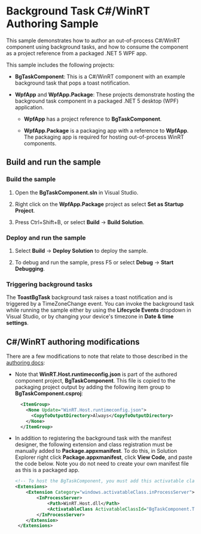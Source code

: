 # Background Task C#/WinRT Authoring Sample

This sample demonstrates how to author an out-of-process C#/WinRT component using background tasks, and how to consume the component as a project reference from a packaged .NET 5 WPF app.

This sample includes the following projects:

- **BgTaskComponent**: This is a C#/WinRT component with an example background task that pops a toast notification.

- **WpfApp** and **WpfApp.Package**: These projects demonstrate hosting the background task component in a packaged .NET 5 desktop (WPF) application.

  - **WpfApp** has a project reference to **BgTaskComponent**.

  - **WpfApp.Package** is a packaging app with a reference to **WpfApp**. The packaging app is required for hosting out-of-process WinRT components.

## Build and run the sample

### Build the sample

1. Open the **BgTaskComponent.sln** in Visual Studio.

2. Right click on the **WpfApp.Package** project as select **Set as Startup Project**.

3. Press Ctrl+Shift+B, or select **Build** -> **Build Solution**.

### Deploy and run the  sample

1. Select **Build** -> **Deploy Solution** to deploy the sample.

2. To debug and run the sample, press F5 or select **Debug** -> **Start Debugging**.

### Triggering background tasks

The **ToastBgTask** background task raises a toast notification and is triggered by a TimeZoneChange event. You can invoke the background task while running the sample either by using the **Lifecycle Events** dropdown in Visual Studio, or by changing your device's timezone in **Date & time settings**.

## C#/WinRT authoring modifications

There are a few modifications to note that relate to those described in the [authoring docs](https://github.com/microsoft/CsWinRT/blob/master/docs/authoring.md):

- Note that **WinRT.Host.runtimeconfig.json** is part of the authored component project, **BgTaskComponent**. This file is copied to the packaging project output by adding the following item group to **BgTaskComponent.csproj**:

  ```xml
    <ItemGroup>
      <None Update="WinRT.Host.runtimeconfig.json">
        <CopyToOutputDirectory>Always</CopyToOutputDirectory>
      </None>
    </ItemGroup>
  ```

- In addition to registering the background task with the manifest designer, the following extension and class registration must be manually added to **Package.appxmanifest**. To do this, in Solution Explorer right click **Package.appxmanifest**, click **View Code**, and paste the code below. Note you do not need to create your own manifest file as this is a packaged app.

  ```xml
  <!-- To host the BgTaskComponent, you must add this activatable class entry -->
  <Extensions>
      <Extension Category="windows.activatableClass.inProcessServer">
          <InProcessServer>
              <Path>WinRT.Host.dll</Path>
              <ActivatableClass ActivatableClassId="BgTaskComponent.ToastBgTask" ThreadingModel="both" />
          </InProcessServer>
      </Extension>
   </Extensions>
   ```